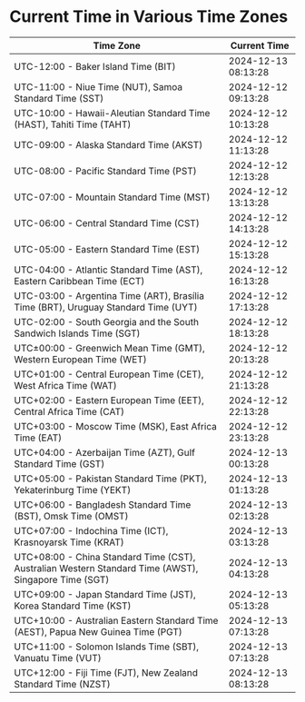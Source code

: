 # Current Time in Various Time Zones

| Time Zone | Current Time |
|-----------|--------------|
| UTC-12:00 - Baker Island Time (BIT) | 2024-12-13 08:13:28 |
| UTC-11:00 - Niue Time (NUT), Samoa Standard Time (SST) | 2024-12-12 09:13:28 |
| UTC-10:00 - Hawaii-Aleutian Standard Time (HAST), Tahiti Time (TAHT) | 2024-12-12 10:13:28 |
| UTC-09:00 - Alaska Standard Time (AKST) | 2024-12-12 11:13:28 |
| UTC-08:00 - Pacific Standard Time (PST) | 2024-12-12 12:13:28 |
| UTC-07:00 - Mountain Standard Time (MST) | 2024-12-12 13:13:28 |
| UTC-06:00 - Central Standard Time (CST) | 2024-12-12 14:13:28 |
| UTC-05:00 - Eastern Standard Time (EST) | 2024-12-12 15:13:28 |
| UTC-04:00 - Atlantic Standard Time (AST), Eastern Caribbean Time (ECT) | 2024-12-12 16:13:28 |
| UTC-03:00 - Argentina Time (ART), Brasília Time (BRT), Uruguay Standard Time (UYT) | 2024-12-12 17:13:28 |
| UTC-02:00 - South Georgia and the South Sandwich Islands Time (SGT) | 2024-12-12 18:13:28 |
| UTC±00:00 - Greenwich Mean Time (GMT), Western European Time (WET) | 2024-12-12 20:13:28 |
| UTC+01:00 - Central European Time (CET), West Africa Time (WAT) | 2024-12-12 21:13:28 |
| UTC+02:00 - Eastern European Time (EET), Central Africa Time (CAT) | 2024-12-12 22:13:28 |
| UTC+03:00 - Moscow Time (MSK), East Africa Time (EAT) | 2024-12-12 23:13:28 |
| UTC+04:00 - Azerbaijan Time (AZT), Gulf Standard Time (GST) | 2024-12-13 00:13:28 |
| UTC+05:00 - Pakistan Standard Time (PKT), Yekaterinburg Time (YEKT) | 2024-12-13 01:13:28 |
| UTC+06:00 - Bangladesh Standard Time (BST), Omsk Time (OMST) | 2024-12-13 02:13:28 |
| UTC+07:00 - Indochina Time (ICT), Krasnoyarsk Time (KRAT) | 2024-12-13 03:13:28 |
| UTC+08:00 - China Standard Time (CST), Australian Western Standard Time (AWST), Singapore Time (SGT) | 2024-12-13 04:13:28 |
| UTC+09:00 - Japan Standard Time (JST), Korea Standard Time (KST) | 2024-12-13 05:13:28 |
| UTC+10:00 - Australian Eastern Standard Time (AEST), Papua New Guinea Time (PGT) | 2024-12-13 07:13:28 |
| UTC+11:00 - Solomon Islands Time (SBT), Vanuatu Time (VUT) | 2024-12-13 07:13:28 |
| UTC+12:00 - Fiji Time (FJT), New Zealand Standard Time (NZST) | 2024-12-13 08:13:28 |
